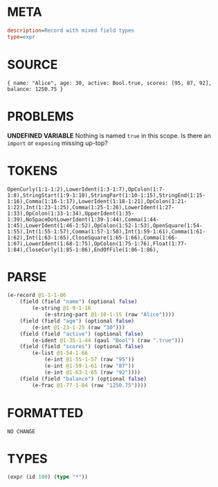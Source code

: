 # META
~~~ini
description=Record with mixed field types
type=expr
~~~
# SOURCE
~~~roc
{ name: "Alice", age: 30, active: Bool.true, scores: [95, 87, 92], balance: 1250.75 }
~~~
# PROBLEMS
**UNDEFINED VARIABLE**
Nothing is named `true` in this scope.
Is there an `import` or `exposing` missing up-top?

# TOKENS
~~~zig
OpenCurly(1:1-1:2),LowerIdent(1:3-1:7),OpColon(1:7-1:8),StringStart(1:9-1:10),StringPart(1:10-1:15),StringEnd(1:15-1:16),Comma(1:16-1:17),LowerIdent(1:18-1:21),OpColon(1:21-1:22),Int(1:23-1:25),Comma(1:25-1:26),LowerIdent(1:27-1:33),OpColon(1:33-1:34),UpperIdent(1:35-1:39),NoSpaceDotLowerIdent(1:39-1:44),Comma(1:44-1:45),LowerIdent(1:46-1:52),OpColon(1:52-1:53),OpenSquare(1:54-1:55),Int(1:55-1:57),Comma(1:57-1:58),Int(1:59-1:61),Comma(1:61-1:62),Int(1:63-1:65),CloseSquare(1:65-1:66),Comma(1:66-1:67),LowerIdent(1:68-1:75),OpColon(1:75-1:76),Float(1:77-1:84),CloseCurly(1:85-1:86),EndOfFile(1:86-1:86),
~~~
# PARSE
~~~clojure
(e-record @1-1-1-86
	(field (field "name") (optional false)
		(e-string @1-9-1-16
			(e-string-part @1-10-1-15 (raw "Alice"))))
	(field (field "age") (optional false)
		(e-int @1-23-1-25 (raw "30")))
	(field (field "active") (optional false)
		(e-ident @1-35-1-44 (qaul "Bool") (raw ".true")))
	(field (field "scores") (optional false)
		(e-list @1-54-1-66
			(e-int @1-55-1-57 (raw "95"))
			(e-int @1-59-1-61 (raw "87"))
			(e-int @1-63-1-65 (raw "92"))))
	(field (field "balance") (optional false)
		(e-frac @1-77-1-84 (raw "1250.75"))))
~~~
# FORMATTED
~~~roc
NO CHANGE
~~~
# TYPES
~~~clojure
(expr (id 100) (type "*"))
~~~